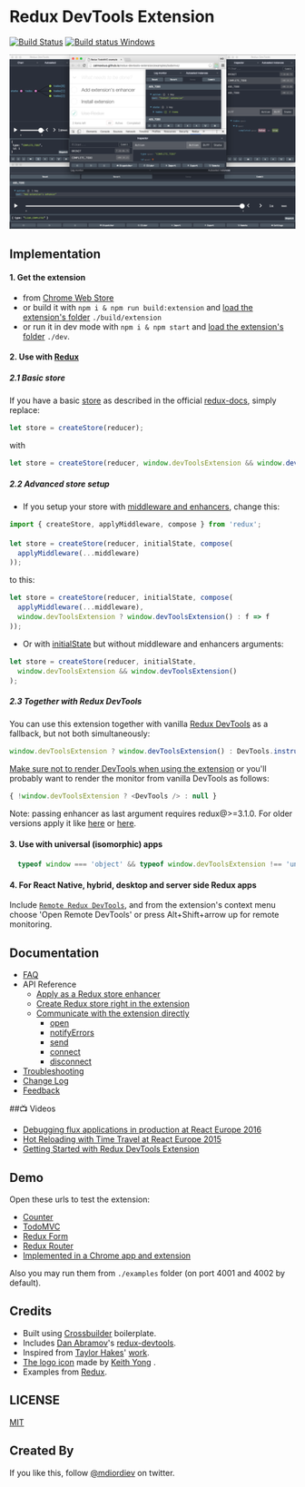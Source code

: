 # Redux DevTools Extension

[![Build Status](https://travis-ci.org/zalmoxisus/redux-devtools-extension.svg)](https://travis-ci.org/zalmoxisus/redux-devtools-extension) [![Build status Windows](https://ci.appveyor.com/api/projects/status/1wh9bjvldj7wq3wn?svg=true)](https://ci.appveyor.com/project/zalmoxisus/redux-devtools-extension)

![Demo](demo/v1.3.0.png)

## Implementation

#### 1. Get the extension
 - from [Chrome Web Store](https://chrome.google.com/webstore/detail/redux-devtools/lmhkpmbekcpmknklioeibfkpmmfibljd)
 - or build it with `npm i & npm run build:extension` and [load the extension's folder](https://developer.chrome.com/extensions/getstarted#unpacked) `./build/extension`
 - or run it in dev mode with `npm i & npm start` and [load the extension's folder](https://developer.chrome.com/extensions/getstarted#unpacked) `./dev`.

#### 2. Use with [Redux](https://github.com/rackt/redux)
##### 2.1 Basic store
  
  If you have a basic [store](http://redux.js.org/docs/api/createStore.html) as described in the official [redux-docs](http://redux.js.org/index.html), simply replace:
  ```javascript
  let store = createStore(reducer);
  ```
  with
  ```javascript
  let store = createStore(reducer, window.devToolsExtension && window.devToolsExtension());
  ```

##### 2.2 Advanced store setup
  - If you setup your store with [middleware and enhancers](http://redux.js.org/docs/api/applyMiddleware.html), change this:
  ```javascript
  import { createStore, applyMiddleware, compose } from 'redux';
  
  let store = createStore(reducer, initialState, compose(
    applyMiddleware(...middleware)
  ));
  ```
  to this:
  ```javascript
  let store = createStore(reducer, initialState, compose(
    applyMiddleware(...middleware),
    window.devToolsExtension ? window.devToolsExtension() : f => f
  ));
  ```
  - Or with [initialState](http://redux.js.org/docs/api/createStore.html) but without middleware and enhancers arguments:
  
  ```javascript
  let store = createStore(reducer, initialState, 
    window.devToolsExtension && window.devToolsExtension()
  );
  ```
  
##### 2.3 Together with Redux DevTools
  You can use this extension together with vanilla [Redux DevTools](https://github.com/gaearon/redux-devtools) as a fallback, but not both simultaneously:
  ```js
  window.devToolsExtension ? window.devToolsExtension() : DevTools.instrument()
  ```
  
  [Make sure not to render DevTools when using the extension](https://github.com/zalmoxisus/redux-devtools-extension/issues/57) or you'll probably want to render the monitor from vanilla DevTools as follows: 
  ```js
  { !window.devToolsExtension ? <DevTools /> : null }
  ```
  
  Note: passing enhancer as last argument requires redux@>=3.1.0. For older versions apply it like [here](https://github.com/zalmoxisus/redux-devtools-extension/blob/v0.4.2/examples/todomvc/store/configureStore.js) or [here](https://github.com/zalmoxisus/redux-devtools-extension/blob/v0.4.2/examples/counter/store/configureStore.js#L7-L12).
#### 3. Use with universal (isomorphic) apps
```javascript
  typeof window === 'object' && typeof window.devToolsExtension !== 'undefined' ? window.devToolsExtension() : f => f
```
#### 4. For React Native, hybrid, desktop and server side Redux apps
  Include [`Remote Redux DevTools`](https://github.com/zalmoxisus/remote-redux-devtools), and from the extension's context menu choose 'Open Remote DevTools' or press Alt+Shift+arrow up for remote monitoring.
  
## Documentation

- [FAQ](docs/FAQ.md)
- API Reference
  - [Apply as a Redux store enhancer](docs/API/Arguments.md#windowdevtoolsextensionconfig)
  - [Create Redux store right in the extension](docs/API/Arguments.md#windowdevtoolsextensionreducer-preloadedstate-config)
  - [Communicate with the extension directly](docs/API/Methods.md)
    - [open](docs/API/Methods.md#windowdevtoolsextensionopenposition)
    - [notifyErrors](docs/API/Methods.md#windowdevtoolsextensionnotifyerrorsonerror)
    - [send](docs/API/Methods.md#windowdevtoolsextensionlistenonmessage-instanceid)
    - [connect](docs/API/Methods.md#windowdevtoolsextensionconnectconfig)
    - [disconnect](docs/API/Methods.md#windowdevtoolsextensiondisconnect)
- [Troubleshooting](docs/Troubleshooting.md)
- [Change Log](https://github.com/zalmoxisus/redux-devtools-extension/releases)
- [Feedback](docs/Feedback.md)

##📺 Videos

- [Debugging flux applications in production at React Europe 2016](https://youtu.be/cbXLohVbzNI)
- [Hot Reloading with Time Travel at React Europe 2015](https://youtu.be/xsSnOQynTHs)
- [Getting Started with Redux DevTools Extension](https://egghead.io/lessons/javascript-getting-started-with-redux-dev-tools)

## Demo
Open these urls to test the extension:

 - [Counter](http://zalmoxisus.github.io/redux-devtools-extension/examples/counter/)
 - [TodoMVC](http://zalmoxisus.github.io/redux-devtools-extension/examples/todomvc/)
 - [Redux Form](http://erikras.github.io/redux-form/#/examples/simple)
 - [Redux Router](http://zalmoxisus.github.io/redux-devtools-extension/examples/router/)
 - [Implemented in a Chrome app and extension](https://github.com/zalmoxisus/browser-redux)

Also you may run them from `./examples` folder (on port 4001 and 4002 by default).

## Credits

 - Built using [Crossbuilder](https://github.com/zalmoxisus/crossbuilder) boilerplate.
 - Includes [Dan Abramov](https://github.com/gaearon)'s [redux-devtools](https://github.com/gaearon/redux-devtools).
 - Inspired from [Taylor Hakes](https://github.com/taylorhakes)' [work](https://github.com/taylorhakes/redux-devtools/tree/chrome-devtools).
 - [The logo icon](https://github.com/rackt/redux/issues/151#issuecomment-150060367) made by [Keith Yong](https://github.com/keithyong) .
 - Examples from [Redux](https://github.com/rackt/redux/tree/master/examples).

## LICENSE

[MIT](LICENSE)

## Created By

If you like this, follow [@mdiordiev](https://twitter.com/mdiordiev) on twitter.
